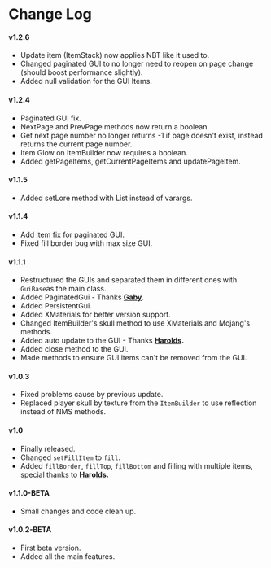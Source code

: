 # Change Log

#### v1.2.6

* Update item \(ItemStack\) now applies NBT like it used to.
* Changed paginated GUI to no longer need to reopen on page change \(should boost performance slightly\).
* Added null validation for the GUI Items.

#### v1.2.4

* Paginated GUI fix.
* NextPage and PrevPage methods now return a boolean.
* Get next page number no longer returns -1 if page doesn't exist, instead returns the current page number.
* Item Glow on ItemBuilder now requires a boolean.
* Added getPageItems, getCurrentPageItems and updatePageItem.

#### v1.1.5

* Added setLore method with List instead of varargs.

#### v1.1.4

* Add item fix for paginated GUI.
* Fixed fill border bug with max size GUI.

#### v1.1.1

* Restructured the GUIs and separated them in different ones with `GuiBase`as the main class.
* Added PaginatedGui - Thanks [**Gaby**](https://github.com/iGabyTM).
* Added PersistentGui.
* Added XMaterials for better version support.
* Changed ItemBuilder's skull method to use XMaterials and Mojang's methods.
* Added auto update to the GUI - Thanks [**Harolds**](https://github.com/harry0198)**.**
* Added close method to the GUI.
* Made methods to ensure GUI items can't be removed from the GUI.

#### v1.0.3

* Fixed problems cause by previous update.
* Replaced player skull by texture from the `ItemBuilder` to use reflection instead of NMS methods.

#### v1.0

* Finally released.
* Changed `setFillItem` to `fill`.
* Added `fillBorder`, `fillTop`, `fillBottom` and filling with multiple items, special thanks to [**Harolds**](https://github.com/harry0198)**.**

#### v1.1.0-BETA

* Small changes and code clean up.

#### **v1.0.2-BETA**

* First beta version.
* Added all the main features.

